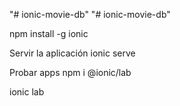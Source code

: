 "# ionic-movie-db" 
"# ionic-movie-db" 

npm install -g ionic

Servir la aplicación
ionic serve

Probar apps
npm i @ionic/lab

ionic lab
